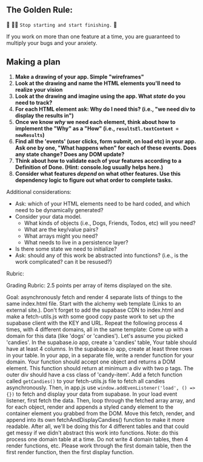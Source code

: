 ## The Golden Rule: 

🦸 🦸‍♂️ `Stop starting and start finishing.` 🏁

If you work on more than one feature at a time, you are guaranteed to multiply your bugs and your anxiety.

## Making a plan

1) **Make a drawing of your app. Simple "wireframes"** 
1) **Look at the drawing and name the HTML elements you'll need to realize your vision**
1) **Look at the drawing and imagine using the app. What _state_ do you need to track?** 
1) **For each HTML element ask: Why do I need this? (i.e., "we need div to display the results in")** 
1) **Once we know _why_ we need each element, think about how to implement the "Why" as a "How" (i.e., `resultsEl.textContent = newResults`)**
1) **Find all the 'events' (user clicks, form submit, on load etc) in your app. Ask one by one, "What happens when" for each of these events. Does any state change? Does any DOM update?**
1) **Think about how to validate each of your features according to a Definition of Done. (Hint: console.log usually helps here.)**
1) **Consider what features _depend_ on what other features. Use this dependency logic to figure out what order to complete tasks.**

Additional considerations:
- Ask: which of your HTML elements need to be hard coded, and which need to be dynamically generated?
- Consider your data model. 
  - What kinds of objects (i.e., Dogs, Friends, Todos, etc) will you need? 
  - What are the key/value pairs? 
  - What arrays might you need? 
  - What needs to live in a persistence layer?
- Is there some state we need to initialize?
- Ask: should any of this work be abstracted into functions? (i.e., is the work complicated? can it be resused?)



Rubric:

Grading Rubric: 2.5 points per array of items displayed on the site.

Goal: asynchronously fetch and render 4 separate lists of things to the same index.html file.
Start with the alchemy web template (Links to an external site.). Don't forget to add the supabase CDN to index.html and make a fetch-utils.js with some good copy paste work to set up the supabase client with the KEY and URL.
Repeat the following process 4 times, with 4 different domains, all in the same template:
Come up with a domain for this data (like 'dogs' or 'candies'). Let's assume you picked 'candies'.
In the supabase.io app, create a 'candies' table, Your table should have at least 4 columns.
In the supabase.io app, create at least three rows in your table.
In your app, in a separate file, write a render function for your domain. Your function should accept one object and returns a DOM element. This function should return at minimum a div with two p tags. The outer div should have a css class of 'candy-item'.
Add a fetch function called `getCandies()` to your fetch-utils.js file to fetch all candies asynchronously.
Then, in app.js use `window.addEvenListener('load', () => {})` to fetch and display your data from supabase.
In your load event listener, first fetch the data.
Then, loop through the fetched array array, and for each object, render and appends a styled candy element to the container element you grabbed from the DOM.
Move this fetch, render, and append into its own fetchAndDisplayCandies() function to make it more readable. After all, we'll be doing this for 4 different tables and that could get messy if we didn't abstract this work into functions.
Note: do this process one domain table at a time. Do not write 4 domain tables, then 4 render functions, etc. Please work through the first domain table, then the first render function, then the first display function.
